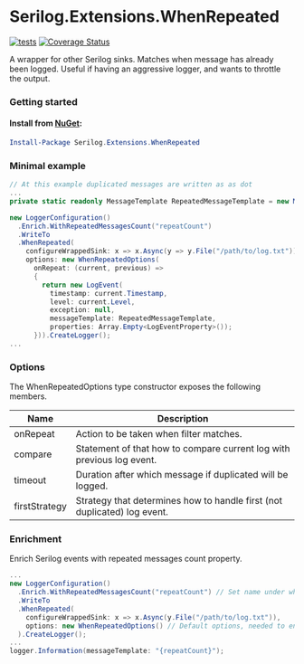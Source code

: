 # Serilog.Extensions.WhenRepeated
[![tests](https://github.com/Hau-Hau/Serilog.Extensions.WhenRepeated/actions/workflows/tests.yml/badge.svg)](https://github.com/Hau-Hau/Serilog.Extensions.WhenRepeated/actions/workflows/tests.yml)
[![Coverage Status](https://coveralls.io/repos/github/Hau-Hau/Serilog.Extensions.WhenRepeated/badge.svg)](https://coveralls.io/github/Hau-Hau/Serilog.Extensions.WhenRepeated)


A wrapper for other Serilog sinks. Matches when message has already been logged. Useful if having an aggressive logger, and wants to throttle the output.

### Getting started

#### Install from [NuGet](https://www.nuget.org/packages/Serilog.Extensions.WhenRepeated):

```powershell
Install-Package Serilog.Extensions.WhenRepeated 
```

### Minimal example
```csharp
// At this example duplicated messages are written as as dot
...
private static readonly MessageTemplate RepeatedMessageTemplate = new MessageTemplate(new MessageTemplateParser().Parse(".").Tokens);

new LoggerConfiguration()
  .Enrich.WithRepeatedMessagesCount("repeatCount")
  .WriteTo
  .WhenRepeated(
    configureWrappedSink: x => x.Async(y => y.File("/path/to/log.txt")),
    options: new WhenRepeatedOptions(
      onRepeat: (current, previous) =>
      {
        return new LogEvent(
          timestamp: current.Timestamp,
          level: current.Level,
          exception: null,
          messageTemplate: RepeatedMessageTemplate,
          properties: Array.Empty<LogEventProperty>());
      })).CreateLogger();
...
```

### Options
The WhenRepeatedOptions type constructor exposes the following members.

| Name  | Description |
| ------------- | ------------- |
| onRepeat  | Action to be taken when filter matches.  |
| compare  | Statement of that how to compare current log with previous log event.  |
| timeout  | Duration after which message if duplicated will be logged.  |
| firstStrategy  | Strategy that determines how to handle first (not duplicated) log event.  |

### Enrichment
Enrich Serilog events with repeated messages count property.

```csharp
...
new LoggerConfiguration()
  .Enrich.WithRepeatedMessagesCount("repeatCount") // Set name under which property will be available
  .WriteTo
  .WhenRepeated(
    configureWrappedSink: x => x.Async(y.File("/path/to/log.txt")),
    options: new WhenRepeatedOptions() // Default options, needed to enable counting. By default increment repeated messages count when same message occurs in 10 seconds time interval.
  ).CreateLogger();
...
logger.Information(messageTemplate: "{repeatCount}");
```

